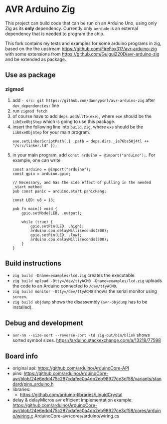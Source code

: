 # AVR Arduino Zig

This project can build code that can be run on an Arduino Uno, using only Zig as its **only** dependency.  Currently only `avrdude` is an external dependency that is needed to program the chip.

This fork contains my tests and examples for some arduino programs in zig, based on the the  upstream https://github.com/FireFox317/avr-arduino-zig with some extensions from https://github.com/Guigui220D/avr-arduino-zig and be extended as package.

## Use as package

### zigmod

1. add `- src: git https://github.com/dannypsnl/avr-arduino-zig` after `dev_dependencies:` line
2. run `zigmod fetch`
3. of course have to add `deps.addAllTo(exe)`, where `exe` should be the `LibExeObjStep` which is going to use this package.
4. insert the following line into `build.zig`, where `exe` should be the `LibExeObjStep` for your main program.
    ```zig
    exe.setLinkerScriptPath(.{ .path = deps.dirs._ie76bs50j4tl ++ "/src/linker.ld" });
    ```
5. in your main program, add `const arduino = @import("arduino");`. For example, one can write
    ```zig
    const arduino = @import("arduino");
    const gpio = arduino.gpio;

    // Necessary, and has the side effect of pulling in the needed _start method
    pub const panic = arduino.start.panicHang;

    const LED: u8 = 13;

    pub fn main() void {
        gpio.setMode(LED, .output);

        while (true) {
            gpio.setPin(LED, .high);
            arduino.cpu.delayMilliseconds(500);
            gpio.setPin(LED, .low);
            arduino.cpu.delayMilliseconds(500);
        }
    }
    ```

## Build instructions

* `zig build -Dname=examples/lcd.zig` creates the executable.
* `zig build upload -Dtty=/dev/ttyACM0 -Dname=examples/lcd.zig` uploads the code to an Arduino connected to `/dev/ttyACM0`.
* `zig build monitor -Dtty=/dev/ttyACM0` shows the serial monitor using `screen`.  
* `zig build objdump` shows the disassembly (`avr-objdump` has to be installed).

## Debug and development

* `avr-nm --size-sort --reverse-sort -td zig-out/bin/blink` shows sorted symbol sizes. https://arduino.stackexchange.com/a/13219/77598

## Board info

- original api: https://github.com/arduino/ArduinoCore-API
- pins: https://github.com/arduino/ArduinoCore-avr/blob/24e6edd475c287cdafee0a4db2eb98927ce3cf58/variants/standard/pins_arduino.h
- libraries:
    - https://github.com/arduino-libraries/LiquidCrystal
- delay & delayMicros avr efficient implementation example:
    https://github.com/arduino/ArduinoCore-avr/blob/24e6edd475c287cdafee0a4db2eb98927ce3cf58/cores/arduino/wiring.c
    ArduinoCore-avr/cores/arduino/wiring.cs
